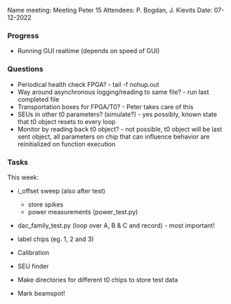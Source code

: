 Name meeting: Meeting Peter 15
Attendees: P. Bogdan, J. Kievits
Date: 07-12-2022 

### Progress
- Running GUI realtime (depends on speed of GUI)

### Questions
- Periodical health check FPGA? - tail -f nohup.out
- Way around asynchronous logging/reading to same file? - run last completed file
- Transportation boxes for FPGA/T0? - Peter takes care of this
- SEUs in other t0 parameters? (simulate?) - yes possibly, known state that t0 object resets to every loop
- Monitor by reading back t0 object? - not possible, t0 object will be last sent object, all parameters on chip that can influence behavior are reinitialized on function execution

### Tasks 
This week:
- i_offset sweep (also after test)
	- store spikes
	- power measurements (power_test.py)
- dac_family_test.py (loop over A, B & C and record) - most important!
- label chips (eg. 1, 2 and 3)

- Calibration
- SEU finder
- Make directories for different t0 chips to store test data

- Mark beamspot!
